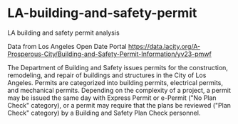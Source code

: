 # LA-building-and-safety-permit
LA building and safety permit analysis

Data from Los Angeles Open Date Portal
https://data.lacity.org/A-Prosperous-City/Building-and-Safety-Permit-Information/yv23-pmwf

The Department of Building and Safety issues permits for the construction, remodeling, 
and repair of buildings and structures in the City of Los Angeles. 
Permits are categorized into building permits, electrical permits, and mechanical permits.
Depending on the complexity of a project, a permit may be issued the same day with Express Permit 
or e-Permit ("No Plan Check" category), or a permit may require that the plans be reviewed ("Plan Check" category)
by a Building and Safety Plan Check personnel.
